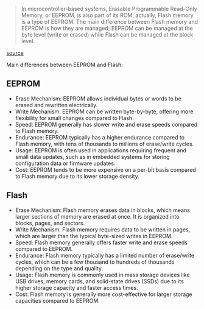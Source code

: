 > In microcontroller-based systems, Erasable Programmable Read-Only Memory, or
> EEPROM, is also part of its ROM; actually, Flash memory is a type of EEPROM.
> The main difference between Flash memory and EEPROM is how they are managed;
> EEPROM can be managed at the byte level (write or erased) while Flash can be
> managed at the block level.

[source](http://web.archive.org/web/20240414220510/https://docs.arduino.cc/learn/programming/memory-guide/)

Main differences between EEPROM and Flash:

## EEPROM

- Erase Mechanism: EEPROM allows individual bytes or words to be erased and
  rewritten electrically.
- Write Mechanism: EEPROM can be written byte-by-byte, offering more
  flexibility for small changes compared to Flash.
- Speed: EEPROM generally has slower write and erase speeds compared to Flash
  memory.
- Endurance: EEPROM typically has a higher endurance compared to Flash memory,
  with tens of thousands to millions of erase/write cycles.
- Usage: EEPROM is often used in applications requiring frequent and small data
  updates, such as in embedded systems for storing configuration data or
  firmware updates.
- Cost: EEPROM tends to be more expensive on a per-bit basis compared to Flash
  memory due to its lower storage density.

## Flash

- Erase Mechanism: Flash memory erases data in blocks, which means larger
  sections of memory are erased at once. It is organized into blocks, pages,
  and sectors.
- Write Mechanism: Flash memory requires data to be written in pages, which are
  larger than the typical byte-sized writes in EEPROM.
- Speed: Flash memory generally offers faster write and erase speeds compared
  to EEPROM.
- Endurance: Flash memory typically has a limited number of erase/write cycles,
  which can be a few thousand to hundreds of thousands depending on the type
  and quality.
- Usage: Flash memory is commonly used in mass storage devices like USB drives,
  memory cards, and solid-state drives (SSDs) due to its higher storage
  capacity and faster access times.
- Cost: Flash memory is generally more cost-effective for larger storage
  capacities compared to EEPROM.
